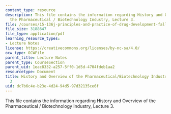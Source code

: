 ```yaml
---
content_type: resource
description: This file contains the information regarding History and Overview of
  the Pharmaceutical / Biotechnology Industry, Lecture 3.
file: /courses/15-136j-principles-and-practice-of-drug-development-fall-2013/dc7b6c4eb23e4d2494d597d32135ce6f_MIT15_136JF13_Lec3_Hist.pdf
file_size: 3188647
file_type: application/pdf
learning_resource_types:
- Lecture Notes
license: https://creativecommons.org/licenses/by-nc-sa/4.0/
ocw_type: OCWFile
parent_title: Lecture Notes
parent_type: CourseSection
parent_uid: 1eac8332-a257-5ff0-1d5d-4704fdeb1aa2
resourcetype: Document
title: History and Overview of the Pharmaceutical/Biotechnology Industry, Lecture
  3
uid: dc7b6c4e-b23e-4d24-94d5-97d32135ce6f
---
```

This file contains the information regarding History and Overview of the Pharmaceutical / Biotechnology Industry, Lecture 3.